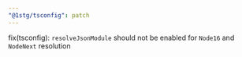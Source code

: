 ```yaml
---
"@1stg/tsconfig": patch
---
```


fix(tsconfig): `resolveJsonModule` should not be enabled for `Node16` and `NodeNext` resolution

